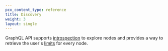 ```yaml
---
pcx_content_type: reference
title: Discovery
weight: 3
layout: single
---
```


GraphQL API supports [introspection][1] to explore nodes and provides a way to
retrieve the user's [limits][2] for every node.

[1]: </analytics/graphql-api/features/discovery/introspection/>
[2]: </analytics/graphql-api/features/discovery/settings/>
